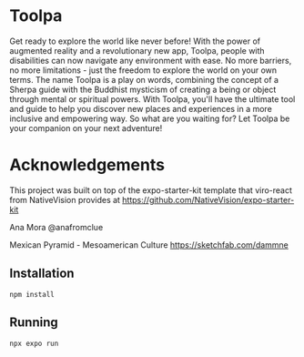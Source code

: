 # Toolpa
Get ready to explore the world like never before! With the power of augmented reality and a revolutionary new app, Toolpa, people
with disabilities can now navigate any environment with ease. No more barriers, no more limitations - just the freedom to explore
the world on your own terms. The name Toolpa is a play on words, combining the concept of a Sherpa guide with the Buddhist
mysticism of creating a being or object through mental or spiritual powers. With Toolpa, you'll have the ultimate tool and guide to
help you discover new places and experiences in a more inclusive and empowering way. So what are you waiting for? Let Toolpa be
your companion on your next adventure!

# Acknowledgements
This project was built on top of the expo-starter-kit template that viro-react from NativeVision provides at https://github.com/NativeVision/expo-starter-kit

Ana Mora @anafromclue

Mexican Pyramid - Mesoamerican Culture
https://sketchfab.com/dammne

## Installation

```shell
npm install
```

## Running

```shell
npx expo run
```


